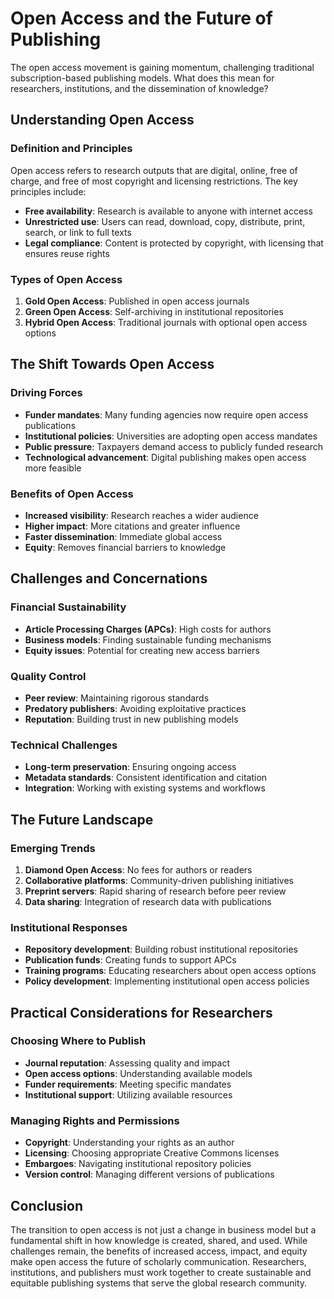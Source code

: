 # Open Access and the Future of Publishing

The open access movement is gaining momentum, challenging traditional subscription-based publishing models. What does this mean for researchers, institutions, and the dissemination of knowledge?

## Understanding Open Access

### Definition and Principles
Open access refers to research outputs that are digital, online, free of charge, and free of most copyright and licensing restrictions. The key principles include:

- **Free availability**: Research is available to anyone with internet access
- **Unrestricted use**: Users can read, download, copy, distribute, print, search, or link to full texts
- **Legal compliance**: Content is protected by copyright, with licensing that ensures reuse rights

### Types of Open Access
1. **Gold Open Access**: Published in open access journals
2. **Green Open Access**: Self-archiving in institutional repositories
3. **Hybrid Open Access**: Traditional journals with optional open access options

## The Shift Towards Open Access

### Driving Forces
- **Funder mandates**: Many funding agencies now require open access publications
- **Institutional policies**: Universities are adopting open access mandates
- **Public pressure**: Taxpayers demand access to publicly funded research
- **Technological advancement**: Digital publishing makes open access more feasible

### Benefits of Open Access
- **Increased visibility**: Research reaches a wider audience
- **Higher impact**: More citations and greater influence
- **Faster dissemination**: Immediate global access
- **Equity**: Removes financial barriers to knowledge

## Challenges and Concernations

### Financial Sustainability
- **Article Processing Charges (APCs)**: High costs for authors
- **Business models**: Finding sustainable funding mechanisms
- **Equity issues**: Potential for creating new access barriers

### Quality Control
- **Peer review**: Maintaining rigorous standards
- **Predatory publishers**: Avoiding exploitative practices
- **Reputation**: Building trust in new publishing models

### Technical Challenges
- **Long-term preservation**: Ensuring ongoing access
- **Metadata standards**: Consistent identification and citation
- **Integration**: Working with existing systems and workflows

## The Future Landscape

### Emerging Trends
1. **Diamond Open Access**: No fees for authors or readers
2. **Collaborative platforms**: Community-driven publishing initiatives
3. **Preprint servers**: Rapid sharing of research before peer review
4. **Data sharing**: Integration of research data with publications

### Institutional Responses
- **Repository development**: Building robust institutional repositories
- **Publication funds**: Creating funds to support APCs
- **Training programs**: Educating researchers about open access options
- **Policy development**: Implementing institutional open access policies

## Practical Considerations for Researchers

### Choosing Where to Publish
- **Journal reputation**: Assessing quality and impact
- **Open access options**: Understanding available models
- **Funder requirements**: Meeting specific mandates
- **Institutional support**: Utilizing available resources

### Managing Rights and Permissions
- **Copyright**: Understanding your rights as an author
- **Licensing**: Choosing appropriate Creative Commons licenses
- **Embargoes**: Navigating institutional repository policies
- **Version control**: Managing different versions of publications

## Conclusion

The transition to open access is not just a change in business model but a fundamental shift in how knowledge is created, shared, and used. While challenges remain, the benefits of increased access, impact, and equity make open access the future of scholarly communication. Researchers, institutions, and publishers must work together to create sustainable and equitable publishing systems that serve the global research community.
